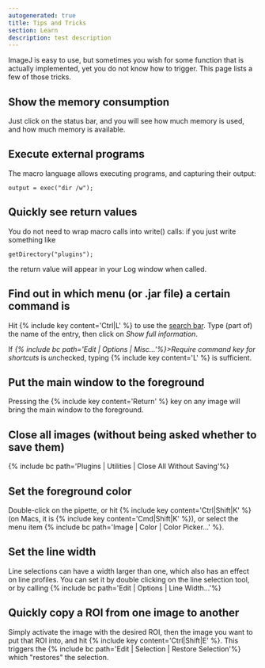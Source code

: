 ```yaml
---
autogenerated: true
title: Tips and Tricks
section: Learn
description: test description
---
```



ImageJ is easy to use, but sometimes you wish for some function that is actually implemented, yet you do not know how to trigger. This page lists a few of those tricks.

Show the memory consumption
---------------------------

Just click on the status bar, and you will see how much memory is used, and how much memory is available.

Execute external programs
-------------------------

The macro language allows executing programs, and capturing their output:

`output = exec("dir /w");`

Quickly see return values
-------------------------

You do not need to wrap macro calls into write() calls: if you just write something like

`getDirectory("plugins");`

the return value will appear in your Log window when called.

Find out in which menu (or .jar file) a certain command is
----------------------------------------------------------

Hit {% include key content='Ctrl\|L' %} to use the [search bar](/learn/getting-started#the-search-bar). Type (part of) the name of the entry, then click on *Show full information*.

If *{% include bc path='Edit | Options | Misc...'%}&gt;Require command key for shortcuts* is *un*checked, typing {% include key content='L' %} is sufficient.

Put the main window to the foreground
-------------------------------------

Pressing the {% include key content='Return' %} key on any image will bring the main window to the foreground.

Close all images (without being asked whether to save them)
-----------------------------------------------------------

{% include bc path='Plugins | Utilities | Close All Without Saving'%}

Set the foreground color
------------------------

Double-click on the pipette, or hit {% include key content='Ctrl\|Shift\|K' %} (on Macs, it is {% include key content='Cmd\|Shift\|K' %}), or select the menu item {% include bc path='Image | Color | Color Picker...' %}.

Set the line width
------------------

Line selections can have a width larger than one, which also has an effect on line profiles. You can set it by double clicking on the line selection tool, or by calling {% include bc path='Edit | Options | Line Width...'%}

Quickly copy a ROI from one image to another
--------------------------------------------

Simply activate the image with the desired ROI, then the image you want to put that ROI into, and hit {% include key content='Ctrl\|Shift\|E' %}. This triggers the {% include bc path='Edit | Selection | Restore Selection'%} which "restores" the selection.
